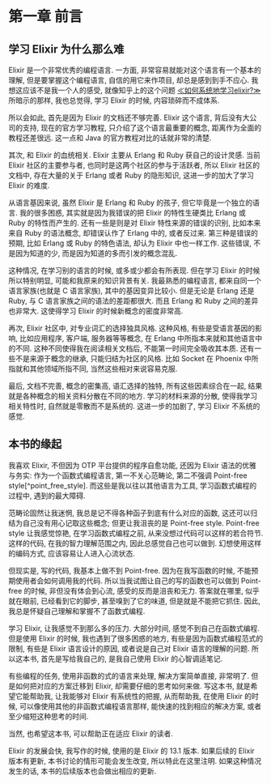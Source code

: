 # 第一章 前言

## 学习 Elixir 为什么那么难

Elixir 是一个非常优秀的编程语言. 一方面, 非常容易就能对这个语言有一个基本的理解,
但是要掌握这个编程语言, 自信的用它来作项目, 却总是感到到手不应心.
我想这应该不是我一个人的感受, 就像知乎上的这个问题
[&Lt;如何系统地学习elixir?&Gt;](https://www.zhihu.com/question/331635817)
所暗示的那样, 我也总觉得, 学习 Elixir 的时候, 内容琐碎而不成体系.

所以会如此, 首先是因为 Elixir 的文档还不够完善. Elixir 这个语言, 背后没有大公司的支持,
现在的官方学习教程, 只介绍了这个语言最重要的概念, 距离作为全面的教程还差很远.
这一点和 Java 的官方教程对比的话就非常的清楚.

其次, 和 Elixir 的血统相关. Elixir 主要从 Erlang 和 Ruby 获自己的设计灵感.
当前 Elixir 社区的主要参与者, 也同时是这两个社区的参与于活跃者,
所以 Elixir 社区的文档中, 存在大量的关于 Erlang 或者 Ruby 的隐形知识,
这进一步的加大了学习 Elixir 的难度. 

从语言基因来说, 虽然 Elixir 是 Erlang 和 Ruby 的孩子, 但它毕竟是一个独立的语言.
我的很多困惑, 其实就是因为我错误的把 Elixir 的特性生硬类比 Erlang 或 Ruby 的特性而产生的. 
还有一些是则是对 Elixir 特性来源的错误的识别, 比如本来来自 Ruby 的语法概念,
却错误认作了 Erlang 中的, 或者反过来.
第三种是错误的预期, 比如 Erlang 或 Ruby 的特色语法, 却认为 Elixir 中也一样工作.
这些错误, 不是因为知道的少, 而是因为知道的多而引发的概念混乱. 

这种情况, 在学习别的语言的时候, 或多或少都会有所表现.
但在学习 Elixir 的时候所以特别明显, 可能和我原来的知识背景有关.
我最熟悉的编程语言, 都来自同一个语言家族(也就是 C 语言家族),
其中的基因变异比较小. 但是无论是 Erlang 还是 Ruby,
与 C 语言家族之间的语法的差距都很大.
而且 Erlang 和 Ruby 之间的差异也非常大.
这使得学习 Elixir 的时候新概念的密度非常高.

再次, Elixir 社区中, 对专业词汇的选择独具风格. 这种风格, 有些是受语言基因的影响,
比如应用程序, 客户端, 服务器等等概念, 在 Erlang 中所指本来就和其他语言中的不同.
这种不同使得我在阅读相关文档后, 不能第一时间完全吸收其本质.
还有一些不是来源于概念的继承, 只能归结为社区的风格.
比如 Socket 在 Phoenix 中所指就和其他领域所指不同, 当然这些相对来说容易克服.

最后, 文档不完善, 概念的密集高, 语汇选择的独特, 所有这些因素综合在一起,
结果就是各种概念的相关资料分散在不同的地方. 学习的材料来源的分散,
使得我学习相关特性时, 自然就是零散而不是系统的.
这进一步的加剧了, 学习 Elixir 不系统的感觉.

## 本书的缘起

我喜欢 Elixir, 不但因为 OTP 平台提供的程序自愈功能, 还因为 Elixir 语法的优雅与务实:
作为一个函数式编程语言, 第一不关心范畴论, 第二不强调 Point-free style[^point_free_style].
而这些是我以往以其他语言为工具, 学习函数式编程的过程中, 遇到的最大障碍.

[^pint_free_style]: Point-free Style 是说通过组合新函数, 不涉及到函数参数的情况下, 完成新函数的定义.

范畴论固然让我迷惘, 我总是记不得各种函子到底有什么对应的函数,
这还可以归结为自己没有用心记取这些概念; 但更让我沮丧的是 Point-free style.
Point-free style 让我感觉惊艳, 在学习函数式编程之前,
从来没想过代码可以这样的若合符节.
这样的代码, 在我的智力理解范围之内, 因此总感觉自己也可以做到.
幻想使用这样的编码方式, 应该容易让人进入心流状态.

但现实是, 写的代码, 我基本上做不到 Point-free.
因为在我写函数的时候, 不能预期使用者会如何调用我的代码.
所以当我试图让自己的写的函数也可以做到 Point-free 的时候,
非但没有体会到心流, 感受的反而是沮丧和无力.
答案就在哪里, 似乎就在眼前, 已经看到它的脚步, 甚至嗅到了它的味道,
但是就是不能把它抓住.
因此, 我总是怀疑自己理解和掌握不了函数式编程.

学习 Elixir, 让我感觉不到那么多的压力. 大部分时间, 感觉不到自己在函数式编程.
但是使用 Elixir 的时候, 我也遇到了很多困惑的地方,
有些是因为函数式编程范式的限制, 有些是 Elixir 语言设计的原因,
或者说是自己对 Elixir 语言的理解的问题.
所以这本书, 首先是写给我自己的, 是我自己使用 Elixir 的心智调适笔记.

有些编程的任务, 使用非函数的式的语言来处理,
解决方案简单直接, 非常明了. 但是如何把对应的方案迁移到 Elixir,
却需要仔细的思考如何来做.
写这本书, 就是希望它能帮助我, 让我能够对 Elixir 有系统性的把握,
从而帮助我, 在使用 Elixir 的时候, 可以像使用其他的非函数式编程语言那样,
能快速的找到相应的解决方案, 或者至少缩短这种思考的时间.

当然, 也希望这本书, 可以帮助正在适应 Elixir 的读者.

Elixir 的发展会快, 我写作的时候, 使用的是 Elixir 的 13.1 版本.
如果后续的 Elixir 版本有更新, 本书讨论的情形可能会发生改变,
所以特此在这里注明. 如果这种情况发生的话,
本书的后续版本也会做出相应的更新.